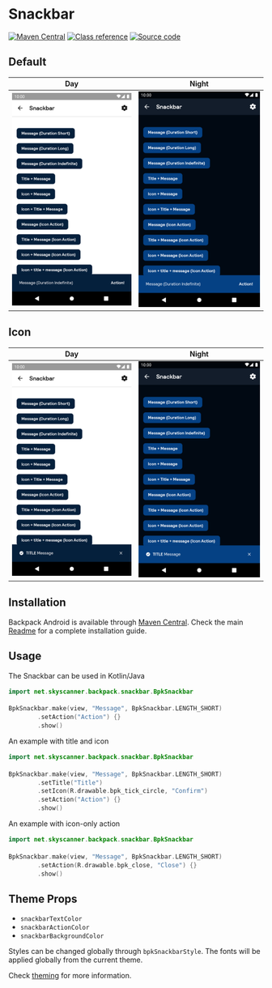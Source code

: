 # Snackbar

[![Maven Central](https://img.shields.io/maven-central/v/net.skyscanner.backpack/backpack-android)](https://search.maven.org/artifact/net.skyscanner.backpack/backpack-android)
[![Class reference](https://img.shields.io/badge/Class%20reference-Android-blue)](https://backpack.github.io/android/Backpack/net.skyscanner.backpack.snackbar)
[![Source code](https://img.shields.io/badge/Source%20code-GitHub-lightgrey)](https://github.com/Skyscanner/backpack-android/tree/main/Backpack/src/main/java/net/skyscanner/backpack/snackbar)

## Default

| Day | Night |
| --- | --- |
| <img src="https://raw.githubusercontent.com/Skyscanner/backpack-android/main/docs/view/Snackbar/screenshots/default.png" alt="Snackbar component" width="375" /> |<img src="https://raw.githubusercontent.com/Skyscanner/backpack-android/main/docs/view/Snackbar/screenshots/default_dm.png" alt="Snackbar component - dark mode" width="375" /> |

## Icon

| Day | Night |
| --- | --- |
| <img src="https://raw.githubusercontent.com/Skyscanner/backpack-android/main/docs/view/Snackbar/screenshots/icon.png" alt="Icon Snackbar component" width="375" /> |<img src="https://raw.githubusercontent.com/Skyscanner/backpack-android/main/docs/view/Snackbar/screenshots/icon_dm.png" alt="Icon Snackbar component - dark mode" width="375" /> |

## Installation

Backpack Android is available through [Maven Central](https://search.maven.org/artifact/net.skyscanner.backpack/backpack-android). Check the main [Readme](https://github.com/skyscanner/backpack-android#installation) for a complete installation guide.

## Usage

The Snackbar can be used in Kotlin/Java

```Kotlin
import net.skyscanner.backpack.snackbar.BpkSnackbar

BpkSnackbar.make(view, "Message", BpkSnackbar.LENGTH_SHORT)
        .setAction("Action") {}
        .show()
```

An example with title and icon

```Kotlin
import net.skyscanner.backpack.snackbar.BpkSnackbar

BpkSnackbar.make(view, "Message", BpkSnackbar.LENGTH_SHORT)
        .setTitle("Title")
        .setIcon(R.drawable.bpk_tick_circle, "Confirm")
        .setAction("Action") {}
        .show()
```

An example with icon-only action

```Kotlin
import net.skyscanner.backpack.snackbar.BpkSnackbar

BpkSnackbar.make(view, "Message", BpkSnackbar.LENGTH_SHORT)
        .setAction(R.drawable.bpk_close, "Close") {}
        .show()
```

## Theme Props

- `snackbarTextColor`
- `snackbarActionColor`
- `snackbarBackgroundColor`

Styles can be changed globally through `bpkSnackbarStyle`.
The fonts will be applied globally from the current theme.

Check [theming](https://github.com/Skyscanner/backpack-android/blob/main/docs/view/THEMING.md) for more information.
